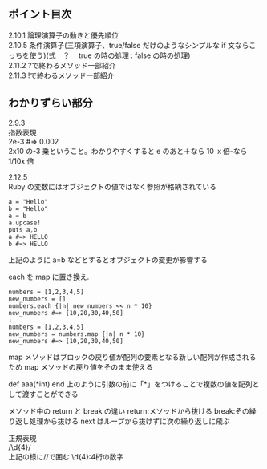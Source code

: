 ## ポイント目次

2.10.1 論理演算子の動きと優先順位<br>
2.10.5 条件演算子(三項演算子、true/false だけのようなシンプルな if 文ならこっちを使う)(式　？　 true の時の処理 : false の時の処理)<br>
2.11.2 ?で終わるメソッド一部紹介<br>
2.11.3 !で終わるメソッド一部紹介

## わかりずらい部分

2.9.3<br>
指数表現<br>
2e-3 #=> 0.002<br>
2x10 の-3 乗ということ。わかりやすくすると e のあと＋なら 10 ｘ倍-なら 1/10x 倍

2.12.5<br>
Ruby の変数にはオブジェクトの値ではなく参照が格納されている

```
a = "Hello"
b = "Hello"
a = b
a.upcase!
puts a,b
a #=> HELLO
b #=> HELLO
```

上記のように a=b などとするとオブジェクトの変更が影響する

each を map に置き換え.

```
numbers = [1,2,3,4,5]
new_numbers = []
numbers.each {|n| new_numbers << n * 10}
new_numbers #=> [10,20,30,40,50]
↓
numbers = [1,2,3,4,5]
new_numbers = numbers.map {|n| n * 10}
new_numbers #=> [10,20,30,40,50]
```

map メソッドはブロックの戻り値が配列の要素となる新しい配列が作成されるため map メソッドの戻り値をそのまま使える

def aaa(\*int)
end
上のように引数の前に「\*」をつけることで複数の値を配列として渡すことができる

メソッド中の return と break の違い
return:メソッドから抜ける
break:その繰り返し処理から抜ける
next はループから抜けずに次の繰り返しに飛ぶ  

正規表現  
/\d{4}/  
上記の様に//で囲む
\d{4}:4桁の数字

